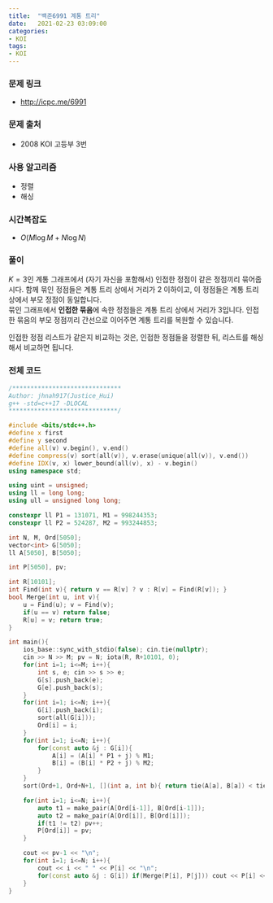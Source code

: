 ```yaml
---
title:  "백준6991 계통 트리"
date:   2021-02-23 03:09:00
categories:
- KOI
tags:
- KOI
---
```


### 문제 링크
* http://icpc.me/6991

### 문제 출처
* 2008 KOI 고등부 3번

### 사용 알고리즘
* 정렬
* 해싱

### 시간복잡도
* $O(M \log M + N \log N)$

### 풀이
$K = 3$인 계통 그래프에서 (자기 자신을 포함해서) 인접한 정점이 같은 정점끼리 묶어줍시다. 함께 묶인 정점들은 계통 트리 상에서 거리가 2 이하이고, 이 정점들은 계통 트리 상에서 부모 정점이 동일합니다.<br>
묶인 그래프에서 **인접한 묶음**에 속한 정점들은 계통 트리 상에서 거리가 3입니다. 인접한 묶음의 부모 정점끼리 간선으로 이어주면 계통 트리를 복원할 수 있습니다.

인접한 정점 리스트가 같은지 비교하는 것은, 인접한 정점들을 정렬한 뒤, 리스트를 해싱해서 비교하면 됩니다.

### 전체 코드
```cpp
/******************************
Author: jhnah917(Justice_Hui)
g++ -std=c++17 -DLOCAL
******************************/

#include <bits/stdc++.h>
#define x first
#define y second
#define all(v) v.begin(), v.end()
#define compress(v) sort(all(v)), v.erase(unique(all(v)), v.end())
#define IDX(v, x) lower_bound(all(v), x) - v.begin()
using namespace std;

using uint = unsigned;
using ll = long long;
using ull = unsigned long long;

constexpr ll P1 = 131071, M1 = 998244353;
constexpr ll P2 = 524287, M2 = 993244853;

int N, M, Ord[5050];
vector<int> G[5050];
ll A[5050], B[5050];

int P[5050], pv;

int R[10101];
int Find(int v){ return v == R[v] ? v : R[v] = Find(R[v]); }
bool Merge(int u, int v){
    u = Find(u); v = Find(v);
    if(u == v) return false;
    R[u] = v; return true;
}

int main(){
    ios_base::sync_with_stdio(false); cin.tie(nullptr);
    cin >> N >> M; pv = N; iota(R, R+10101, 0);
    for(int i=1; i<=M; i++){
        int s, e; cin >> s >> e;
        G[s].push_back(e);
        G[e].push_back(s);
    }
    for(int i=1; i<=N; i++){
        G[i].push_back(i);
        sort(all(G[i]));
        Ord[i] = i;
    }
    for(int i=1; i<=N; i++){
        for(const auto &j : G[i]){
            A[i] = (A[i] * P1 + j) % M1;
            B[i] = (B[i] * P2 + j) % M2;
        }
    }
    sort(Ord+1, Ord+N+1, [](int a, int b){ return tie(A[a], B[a]) < tie(A[b], B[b]); });

    for(int i=1; i<=N; i++){
        auto t1 = make_pair(A[Ord[i-1]], B[Ord[i-1]]);
        auto t2 = make_pair(A[Ord[i]], B[Ord[i]]);
        if(t1 != t2) pv++;
        P[Ord[i]] = pv;
    }

    cout << pv-1 << "\n";
    for(int i=1; i<=N; i++){
        cout << i << " " << P[i] << "\n";
        for(const auto &j : G[i]) if(Merge(P[i], P[j])) cout << P[i] << " " << P[j] << "\n";
    }
}
```
